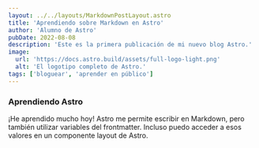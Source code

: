 ```yaml
---
layout: ../../layouts/MarkdownPostLayout.astro
title: 'Aprendiendo sobre Markdown en Astro'
author: 'Alumno de Astro'
pubDate: 2022-08-08
description: 'Este es la primera publicación de mi nuevo blog Astro.'
image:
  url: 'https://docs.astro.build/assets/full-logo-light.png'
  alt: 'El logotipo completo de Astro.'
tags: ['bloguear', 'aprender en público']
---
```


### Aprendiendo Astro

¡He aprendido mucho hoy! Astro me permite escribir en Markdown, pero también utilizar variables del frontmatter. Incluso puedo acceder a esos valores en un componente layout de Astro.
